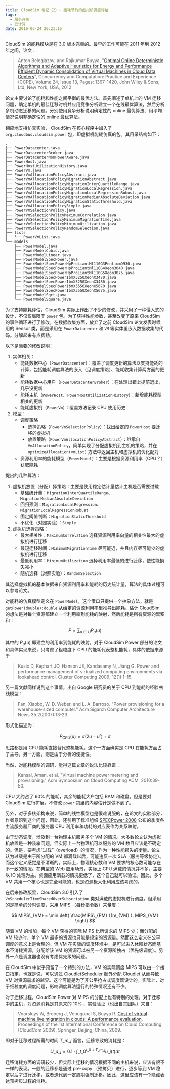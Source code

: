 ```yaml
---
title: CloudSim 笔记（2）- 能耗节约的虚拟机调度评估
tags:
  - 服务评估
  - 云计算
date: 2016-06-24 20:21:15
---
```



CloudSim 的能耗模块是在 3.0 版本完善的。最早的工作可能在 2011 年到 2012 年之间，论文：

> Anton Beloglazov, and Rajkumar Buyya, "[Optimal Online Deterministic Algorithms and Adaptive Heuristics for Energy and Performance Efficient Dynamic Consolidation of Virtual Machines in Cloud Data Centers](http://dx.doi.org/10.1002/cpe.1867)", Concurrency and Computation: Practice and Experience (CCPE), Volume 24, Issue 13, Pages: 1397-1420, John Wiley & Sons, Ltd, New York, USA, 2012

<!-- more -->

论文主要讨论了能耗和性能之间平衡的最优方法。首先阐述了单机上的 VM 迁移问题，确定单机的最佳迁移时机并应用竞争分析建立一个在线最优算法，然后分析多机动态迁移的问题。分别使用竞争分析说明确定性的 online 最优算法、用平均情况说明非确定性的 online 最优算法。

相应地支持仿真实验， CloudSim 在核心程序中加入了 `org.cloudbus.cloudsim.power` 包，即虚拟机能耗仿真的包。其目录结构如下：

```
.
├── PowerDatacenter.java
├── PowerDatacenterBroker.java
├── PowerDatacenterNonPowerAware.java
├── PowerHost.java
├── PowerHostUtilizationHistory.java
├── PowerVm.java
├── PowerVmAllocationPolicyAbstract.java
├── PowerVmAllocationPolicyMigrationAbstract.java
├── PowerVmAllocationPolicyMigrationInterQuartileRange.java
├── PowerVmAllocationPolicyMigrationLocalRegression.java
├── PowerVmAllocationPolicyMigrationLocalRegressionRobust.java
├── PowerVmAllocationPolicyMigrationMedianAbsoluteDeviation.java
├── PowerVmAllocationPolicyMigrationStaticThreshold.java
├── PowerVmAllocationPolicySimple.java
├── PowerVmSelectionPolicy.java
├── PowerVmSelectionPolicyMaximumCorrelation.java
├── PowerVmSelectionPolicyMinimumMigrationTime.java
├── PowerVmSelectionPolicyMinimumUtilization.java
├── PowerVmSelectionPolicyRandomSelection.java
├── lists
│   └── PowerVmList.java
└── models
    ├── PowerModel.java
    ├── PowerModelCubic.java
    ├── PowerModelLinear.java
    ├── PowerModelSpecPower.java
    ├── PowerModelSpecPowerHpProLiantMl110G3PentiumD930.java
    ├── PowerModelSpecPowerHpProLiantMl110G4Xeon3040.java
    ├── PowerModelSpecPowerHpProLiantMl110G5Xeon3075.java
    ├── PowerModelSpecPowerIbmX3250XeonX3470.java
    ├── PowerModelSpecPowerIbmX3250XeonX3480.java
    ├── PowerModelSpecPowerIbmX3550XeonX5670.java
    ├── PowerModelSpecPowerIbmX3550XeonX5675.java
    ├── PowerModelSqrt.java
    └── PowerModelSquare.java
```

为了支持能耗评估，CloudSim 实际上作出了不少的修改，并采用了一种侵入式的设计，不仅仅局限于 `power` 包。为了获得性能参数，甚至改变了原来 CloudSim 的事件循环进行了修改。在数据收集方面，放弃了之前 CloudSim 论文发表时候用的 Sensor 类，而是采用在 `PowerDatacenter` 和 `VM` 等实体里嵌入数据收集的代码。分解起来有点费劲。

以下是简要的修改说明：
1. 实体相关：
   * 能耗数据中心（`PowerDatacenter`）：覆盖了调度更新的算法以支持能耗的计算，包括能耗调度算法的嵌入（见调度策略）、能耗收集计算两方面的更新
   * 能耗数据中心用户（`PowerDatacenterBroker`）：在处理出错上提前退出，几乎没更新
   * 能耗主机（`PowerHost`、`PowerHostUtilizationHistory`）：新增能耗模型相关的更新
   * 能耗虚拟机（`PowerVm`）：覆盖方法记录 CPU 使用历史
2. 模型：
   * 调度策略
     * 选择策略（`PowerVmSelectionPolicy`）：找出给定的 `PowerHost` 要迁移的虚拟机
     * 放置策略（`PowerVmAllocationPolicyAbstract`）：继承自 `VmAllocationPolicy`，简单实现了分配虚拟机到主机的策略，并在 `optimizeAllocation(vmList)` 方法中返回主机和虚拟机的优化配对
   * 资源利用率的能耗模型（`PowerModel`）：主要是根据资源利用率（CPU？）获取能耗

提出的几种算法：
1. 虚拟机放置（分配）择策略：主要是使用稳定估计量估计主机是否需要过载
   * 基础统计量：`MigrationInterQuartileRange`、`MigrationMedianAbsoluteDeviation`
   * 回归预测：`MigrationLocalRegression`、`MigrationLocalRegressionRobust`
   * 固定阈值判断：`MigrationStaticThreshold`
   * 不优化（对照实验）：`Simple`
2. 虚拟机选择策略：
   * 最大相关性：`MaximumCorrelation` 选择资源利用率向量的相关性最大的虚拟机进行迁移
   * 最短迁移时间：`MinimumMigrationTime` 尽可能近，并且内存尽可能少的虚拟机进行迁移
   * 最低利用率：`MinimumUtilization` 选择利用率最低的进行迁移，使性能损失减小
   * 随机选择（对照实验）：`RandomSelection`

其选择虚拟机的基本依据来自资源利用率和能耗的历史统计量，算法的具体过程可以参考论文。

对能耗的仿真模型定义在 `PowerModel`，这个借口只提供一个抽象方法，就是 `getPower(double):double` 从给定的资源利用率里推导出能耗。估计 CloudSim 的想法是对每个资源都建立一个利用率到能耗的映射，然后能耗是所有资源的累积和：

$$ P = \sum_{u\in U} P_u(u) $$

其中的 $P_u(u)$ 即建立的利用率到能耗的映射。对于 CloudSim Power 部分的论文和具体实现来说，只考虑了粗粒度下 CPU 的能耗代表整机能耗，具体的依据来源于

> Kusic D, Kephart JO, Hanson JE, Kandasamy N, Jiang G. Power and performance management of virtualized computing environments via lookahead control. Cluster Computing 2009; 12(1):1–15.

另一篇文献同样说到这个事情，出自 Google 研究员的关于 CPU 到能耗的经验曲线模型：

> Fan, Xiaobo, W. D. Weber, and L. A. Barroso. "Power provisioning for a warehouse-sized computer." Acm Sigarch Computer Architecture News 35.2(2007):13-23.

形式化描述为：

$$ P_{CPU}(u) = \alpha (2u - u^r) + \sigma $$

思路都是用 CPU 能耗直接替代整机能耗。这个一方面确实是 CPU 在能耗方面占了主导，另一方面，则是由于分析的便捷性。

当然，对能耗模型的调研，觉得这篇文章的说法比较靠谱：

> Kansal, Aman, et al. "Virtual machine power metering and provisioning." Acm Symposium on Cloud Computing ACM, 2010:39-50.

CPU 大约占了 60% 的能耗，其余的能耗大户包括 RAM 和磁盘。但是要对 CloudSim 进行扩展，不修改 `power` 包里的内容估计是做不到了。

另外，对于多核架构来说，简单的线性模型也是很难说服的，在论文的实验部分，作者意识到这个问题，因此，还引用了标准组织 [SPECPower 2008](http://www.spec.org/power_ssj2008/) 公布的季度各主流服务器厂商的服务器 CPU 利用率和功耗的对应表作为关系映射。

由于动态调度，涉及到一台物理主机服务多个 VM 的情况。大多数论文认为虚拟机放置是一种装箱问题，但实际上一台物理机可以服务的 VM 数目应该是不确定的。但是，要考虑“过载”（overload）的情况，作为一种性能损失的衡量。论文认为过载是由于所分配的 VM 都满载以后，可能违反一次 SLA（服务等级协定）。而这个定义感觉是不清晰的。实际上，物理核心数和 VM 要求的核心数可能存在不一致的情况。在典型的 Web 应用场景，实际上 CPU 满载的情况并不多，主要以 IO 处理为主。桌面应用满载的情况更低了，这个自己就可以验证。因此，多个 VM 共用一个核心也是完全可能的，也是资源极大化利用应该考虑的。

在后来修改版里，CloudSim 3.0 引入了 `VmSchedulerTimeSharedOverSubscription` 类对满载的虚拟机进行调度。但采用的是简单的分时调度，采用 MIPS （每秒指令数）来量度：

$$ MIPS\_{VM} = \min \left( \frac{MIPS\_{PM} }{n\_{VM} }, MIPS_{VM} \right) $$

随着 VM 的增加，每个 VM 获得的实际 MIPS 比所请求的 MIPS 少；而分配的 VM 较少时，单个 VM 最多的资源也只能是规定的资源量。然而这么定义在公平调度的意义上是合理的。但 VM 在实际的调度环境中，是可以进入休眠状态而基本不消耗资源，分配给该 VM 的资源可以被另一个资源所独占（优先级调度）。另外一点是调度器也没有考虑优先级的问题。

在 CloudSim 中似乎预留了一个特别的方法，VM 的实际调度 MIPS 可以由一个接口指定，也就是说，可以通过 CloudletScheduler 额外分配 Cloudlet 从而导致 VM 对资源需求的越界。这个可能是为了非公平抢占式调度器设计的。实际上，对于细粒度的调度问题，影响调度算法运行的特殊情况还有不少。

对于迁移过程，CloudSim Power 对 MIPS 的分配上也有特别的处理。对于迁移中的主机，对资源消耗是其原来的 10% ，实验验证（也出自其团队）来自：

> Voorsluys W, Broberg J, Venugopal S, Buyya R. [Cost of virtual machine live migration in clouds: A performance evaluation](http://www.cloudbus.org/reports/VM-Migration-Cloud2009.pdf). Proceedings of the 1st International Conference on Cloud Computing (CloudCom 2009), Springer, Beijing, China, 2009.

即对于迁移过程所需的时间 $T\_{m\_j}$ 而言，迁移导致的消耗是：

$$ U\_{d\_j} = 0.1 \cdot \int\_{t\_0}^{t\_0+T\_{m\_j}} u\_j(t) dt $$

迁移消耗方面的调研较少，但实际上迁移的情况根据不同的主机来说，应该有很不一样的表现。一般的迁移都是通过 pre-copy （预拷贝）进行，逐步等到 VM 稳定以后才进行迁移，或者迭代到一定周期强制迁移。因此，这里应该有一个隐藏表达预拷贝过程的消耗。
